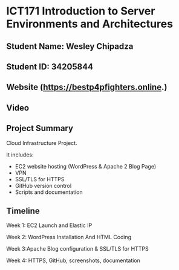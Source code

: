 # ICT171 Introduction to Server Environments and Architectures
## Student Name:  Wesley Chipadza
## Student ID: 34205844
## Website (https://bestp4pfighters.online.)
## Video
## Project Summary
Cloud Infrastructure Project.

It includes:
- EC2 website hosting (WordPress & Apache 2 Blog Page)
- VPN 
- SSL/TLS for HTTPS
- GitHub version control
- Scripts and documentation
## Timeline
Week 1: EC2 Launch and Elastic IP

Week 2: WordPress Installation And HTML Coding

Week 3:Apache Blog configuration & SSL/TLS for HTTPS

Week 4: HTTPS, GitHub, screenshots, documentation  

